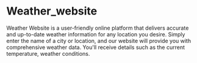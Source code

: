 # Weather_website
Weather Website is a user-friendly online platform that delivers accurate and up-to-date weather information for any location you desire. Simply enter the name of a city or location, and our website will provide you with comprehensive weather data. You'll receive details such as the current temperature, weather conditions.
